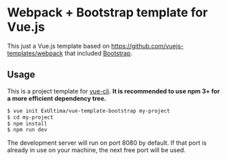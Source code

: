 # Webpack + Bootstrap template for Vue.js

This just a Vue.js template based on https://github.com/vuejs-templates/webpack that included [Bootstrap](https://getbootstrap.com).

## Usage

This is a project template for [vue-cli](https://github.com/vuejs/vue-cli). **It is recommended to use npm 3+ for a more efficient dependency tree.**

```sh
$ vue init ExUltima/vue-template-bootstrap my-project
$ cd my-project
$ npm install
$ npm run dev
```

The development server will run on port 8080 by default. If that port is already in use on your machine, the next free port will be used.
